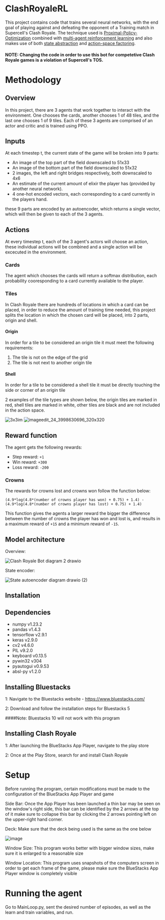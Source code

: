 # ClashRoyaleRL
This project contains code that trains several neural networks, with the end goal of playing against and defeating the opponent of a Training match in Supercell's Clash Royale. The technique used is [Proximal-Policy-Optimization](https://arxiv.org/abs/1707.06347) combined with [multi-agent reinforcement learning](https://arxiv.org/abs/1911.10635) and also makes use of both [state abstraction](https://ala2021.vub.ac.be/papers/ALA2021_paper_50.pdf) and [action-space factoring](https://arxiv.org/abs/1705.07269).

#### NOTE: Changing the code in order to use this bot for competetive Clash Royale games is a violation of Supercell's TOS. 

# Methodology

## Overview
In this project, there are 3 agents that work together to interact with the environment. One chooses the cards, another chooses 1 of 48 tiles, and the last one chooses 1 of 9 tiles. Each of these 3 agents are comprised of an actor and critic and is trained using PPO.

## Inputs
At each timestep t, the current state of the game will be broken into 9 parts:
- An image of the top part of the field downscaled to 51x33
- An image of the bottom part of the field downscaled to 51x32
- 2 images, the left and right bridges respectively, both downscaled to 4x6
- An estimate of the current amount of elixir the player has (provided by another neural network).
- 4 one-hot encoded vectors, each corresponding to a card currently in the players hand.

these 9 parts are encoded by an autoencoder, which returns a single vector, which will then be given to each of the 3 agents.

## Actions
At every timestep t, each of the 3 agent's actors will choose an action, these individual actions will be combined and a single action will be excecuted in the environment.

### Cards
The agent which chooses the cards will return a softmax distribution, each probability cooresponding to a card currently available to the player.

### Tiles
In Clash Royale there are hundreds of locations in which a card can be placed, in order to reduce the amount of training time needed, this project splits the location in which the chosen card will be placed, into 2 parts, origin and shell.

#### Origin
In order for a tile to be considered an origin tile it must meet the following requirements:

1. The tile is not on the edge of the grid
2. The tile is not next to another origin tile

#### Shell 
In order for a tile to be considered a shell tile it must be directly touching the side or corner of an origin tile

2 examples of the tile types are shown below, the origin tiles are marked in red, shell tiles are marked in white, other tiles are black and are not included in the action space.

![3x3im](https://user-images.githubusercontent.com/107654508/189499330-8d94b262-8a3e-4c7d-a4df-eb41675d40da.png)
![imageedit_24_3998630696_320x320](https://user-images.githubusercontent.com/107654508/189499669-e552f3ec-446e-4f0c-afa7-da29b7b30272.png)

## Reward function
The agent gets the following rewards:
- Step reward: `+1`
- Win reward: `+300`
- Loss reward: `-200`
### Crowns
The rewards for crowns lost and crowns won follow the function below:

`(4.9*log(4.8*(number of crowns player has won) + 0.75) + 1.4) - (4.9*log(4.8*(number of crowns player has lost) + 0.75) + 1.4)`


This function gives the agents a larger reward the bigger the difference between the number of crowns the player has won and lost is, and results in a maximum reward of `+15` and a minimum reward of `-15`.
 
## Model architecture
Overview:

![Clash Royale Bot diagram 2 drawio](https://user-images.githubusercontent.com/107654508/189508061-ea59d39d-d6f3-45d8-a7a7-10de33bc8e9e.png)

State encoder:

![State autoencoder diagram drawio (2)](https://user-images.githubusercontent.com/107654508/189507834-3ab31ae1-5173-40e3-8e6b-2b0abd24fe07.png)



## Installation

## Dependencies
- numpy v1.23.2
- pandas v1.4.3
- tensorflow v2.9.1
- keras v2.9.0
- cv2 v4.6.0
- PIL v9.2.0
- keyboard v0.13.5
- pywin32 v304
- pyautogui v0.9.53
- absl-py v1.2.0

## Installing Bluestacks
1: Navigate to the Bluestacks website - https://www.bluestacks.com/

2: Download and follow the installation steps for Bluestacks 5

####Note: Bluestacks 10 will not work with this program

## Installing Clash Royale
1: After launching the BlueStacks App Player, navigate to the play store

2: Once at the Play Store, search for and install Clash Royale


# Setup
Before running the program, certain modifications must be made to the configuration of the BlueStacks App Player and game

Side Bar: Once the App Player has been launched a thin bar may be seen on the window's right side, this bar can be identified by the 2 arrows at the top of it
make sure to collapse this bar by clicking the 2 arrows pointing left on the upper-right hand corner.

Deck: Make sure that the deck being used is the same as the one below

![image](https://user-images.githubusercontent.com/107654508/189466078-d9dd5956-696c-4fc8-8bd7-32d270113b9d.png)


Window Size: This program works better with bigger window sizes, make sure it is enlarged to a reasonable size

Window Location: This program uses snapshots of the computers screen in order to get each frame of the game, please make sure the BlueStacks App Player window is completely visible


# Running the agent

Go to MainLoop.py, sent the desired number of episodes, as well as the learn and train variables, and run.







